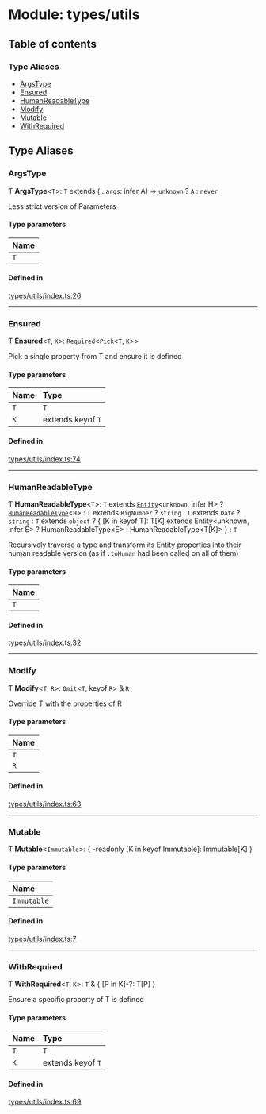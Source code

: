 # Module: types/utils

## Table of contents

### Type Aliases

- [ArgsType](../wiki/types.utils#argstype)
- [Ensured](../wiki/types.utils#ensured)
- [HumanReadableType](../wiki/types.utils#humanreadabletype)
- [Modify](../wiki/types.utils#modify)
- [Mutable](../wiki/types.utils#mutable)
- [WithRequired](../wiki/types.utils#withrequired)

## Type Aliases

### ArgsType

Ƭ **ArgsType**<`T`\>: `T` extends (...`args`: infer A) => `unknown` ? `A` : `never`

Less strict version of Parameters<T>

#### Type parameters

| Name |
| :------ |
| `T` |

#### Defined in

[types/utils/index.ts:26](https://github.com/PolymathNetwork/polymesh-sdk/blob/31dfa0dc/src/types/utils/index.ts#L26)

___

### Ensured

Ƭ **Ensured**<`T`, `K`\>: `Required`<`Pick`<`T`, `K`\>\>

Pick a single property from T and ensure it is defined

#### Type parameters

| Name | Type |
| :------ | :------ |
| `T` | `T` |
| `K` | extends keyof `T` |

#### Defined in

[types/utils/index.ts:74](https://github.com/PolymathNetwork/polymesh-sdk/blob/31dfa0dc/src/types/utils/index.ts#L74)

___

### HumanReadableType

Ƭ **HumanReadableType**<`T`\>: `T` extends [`Entity`](../wiki/api.entities.Entity.Entity)<`unknown`, infer H\> ? [`HumanReadableType`](../wiki/types.utils#humanreadabletype)<`H`\> : `T` extends `BigNumber` ? `string` : `T` extends `Date` ? `string` : `T` extends `object` ? { [K in keyof T]: T[K] extends Entity<unknown, infer E\> ? HumanReadableType<E\> : HumanReadableType<T[K]\> } : `T`

Recursively traverse a type and transform its Entity properties into their
  human readable version (as if `.toHuman` had been called on all of them)

#### Type parameters

| Name |
| :------ |
| `T` |

#### Defined in

[types/utils/index.ts:32](https://github.com/PolymathNetwork/polymesh-sdk/blob/31dfa0dc/src/types/utils/index.ts#L32)

___

### Modify

Ƭ **Modify**<`T`, `R`\>: `Omit`<`T`, keyof `R`\> & `R`

Override T with the properties of R

#### Type parameters

| Name |
| :------ |
| `T` |
| `R` |

#### Defined in

[types/utils/index.ts:63](https://github.com/PolymathNetwork/polymesh-sdk/blob/31dfa0dc/src/types/utils/index.ts#L63)

___

### Mutable

Ƭ **Mutable**<`Immutable`\>: { -readonly [K in keyof Immutable]: Immutable[K] }

#### Type parameters

| Name |
| :------ |
| `Immutable` |

#### Defined in

[types/utils/index.ts:7](https://github.com/PolymathNetwork/polymesh-sdk/blob/31dfa0dc/src/types/utils/index.ts#L7)

___

### WithRequired

Ƭ **WithRequired**<`T`, `K`\>: `T` & { [P in K]-?: T[P] }

Ensure a specific property of T is defined

#### Type parameters

| Name | Type |
| :------ | :------ |
| `T` | `T` |
| `K` | extends keyof `T` |

#### Defined in

[types/utils/index.ts:69](https://github.com/PolymathNetwork/polymesh-sdk/blob/31dfa0dc/src/types/utils/index.ts#L69)
